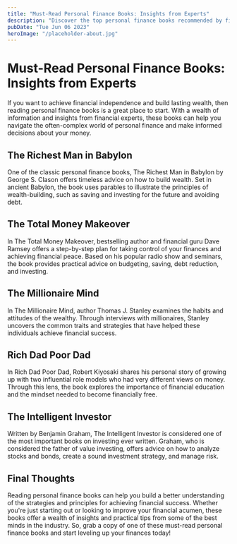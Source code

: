 ```yaml
---
title: "Must-Read Personal Finance Books: Insights from Experts"
description: "Discover the top personal finance books recommended by financial experts. Learn how to improve your finances and build lasting wealth."
pubDate: "Tue Jun 06 2023"
heroImage: "/placeholder-about.jpg"
---
```


# Must-Read Personal Finance Books: Insights from Experts

If you want to achieve financial independence and build lasting wealth, then reading personal finance books is a great place to start. With a wealth of information and insights from financial experts, these books can help you navigate the often-complex world of personal finance and make informed decisions about your money.

## The Richest Man in Babylon

One of the classic personal finance books, The Richest Man in Babylon by George S. Clason offers timeless advice on how to build wealth. Set in ancient Babylon, the book uses parables to illustrate the principles of wealth-building, such as saving and investing for the future and avoiding debt.

## The Total Money Makeover

In The Total Money Makeover, bestselling author and financial guru Dave Ramsey offers a step-by-step plan for taking control of your finances and achieving financial peace. Based on his popular radio show and seminars, the book provides practical advice on budgeting, saving, debt reduction, and investing.

## The Millionaire Mind

In The Millionaire Mind, author Thomas J. Stanley examines the habits and attitudes of the wealthy. Through interviews with millionaires, Stanley uncovers the common traits and strategies that have helped these individuals achieve financial success.

## Rich Dad Poor Dad

In Rich Dad Poor Dad, Robert Kiyosaki shares his personal story of growing up with two influential role models who had very different views on money. Through this lens, the book explores the importance of financial education and the mindset needed to become financially free.

## The Intelligent Investor

Written by Benjamin Graham, The Intelligent Investor is considered one of the most important books on investing ever written. Graham, who is considered the father of value investing, offers advice on how to analyze stocks and bonds, create a sound investment strategy, and manage risk.

## Final Thoughts

Reading personal finance books can help you build a better understanding of the strategies and principles for achieving financial success. Whether you&#39;re just starting out or looking to improve your financial acumen, these books offer a wealth of insights and practical tips from some of the best minds in the industry. So, grab a copy of one of these must-read personal finance books and start leveling up your finances today!